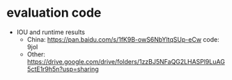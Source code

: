 # evaluation code

- IOU and runtime results
  - China: https://pan.baidu.com/s/1fK9B-owS6NbYltqSUp-eCw code: 9jol
  - Other: https://drive.google.com/drive/folders/1zzBJ5NFaQG2LHASPl9LuAG5ctE1r9h5n?usp=sharing
